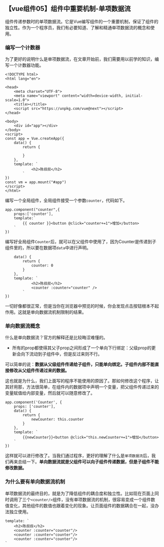 ## 【vue组件05】组件中重要机制-单项数据流

组件传递参数时的单项数据流。它是Vue编写组件的一个重要机制，保证了组件的独立性。作为一个程序员，我们有必要知道、了解和精通单项数据流的概念和使用。

### 编写一个计数器

为了更好的说明什么是单项数据流，在文章开始前，我们需要用以前学的知识，编写一个计数器功能。

```vue
<!DOCTYPE html>
<html lang="en">

<head>
    <meta charset="UTF-8">
    <meta name="viewport" content="width=device-width, initial-scale=1.0">
    <title></title>
    <script src="https://unpkg.com/vue@next"></script>
</head>

<body>
    <div id="app"></div>
</body>
<script>
const app = Vue.createApp({
    data() {
        return {

        }
    },
    template: `
	        <h2>陈叔叔</h2>
	    `
})
const vm = app.mount("#app")
</script>
</html>
```

编写一个全局组件，全局组件接受一个参数`counter`，代码如下。

```vue
app.component("counter",{
    props:['counter'],
    template:`
        {{ counter }}<button @click="counter+=1">增加</button>
    `
})
```

编写好全局组件`Counter`后，就可以在父组件中使用了，因为Counter是传递到子组件里的，所以要在数据项`data`中进行声明。

```vue
    data() {
        return {
            counter: 0
        }
    },
    template: `
	        <h2>陈叔叔</h2>
            <counter :counter="counter" />
	    `
})
```

一切好像都很正常，但是当你在浏览器中预览的时候，你会发现点击按钮根本不起作用。这就是单向数据流机制限制的结果。

### 单向数据流概念

什么是单向数据流？官方的解释还是比较晦涩难懂的。

- 所有的prop都使得其父子prop之间形成了一个单向下行绑定：父级prop的更新会向下流动到子组件中，但是反过来则不行。

可以简单的说：**数据从父级组件传递给子组件，只能单向绑定。子组件内部不能直接修改从父组件传递过来的数据。**

这也就是为什么，我们上面写的程序不能使用的原因了。那如何修改这个程序，让其好用那，方法很简单，在组件内的数据项中声明一个变量，把父组件传递过来的变量赋值给内部变量，然后就可以随意修改了。

```vue
app.component('Counter', {
    props: ['counter'],
    data() {
        return {
            newCounter: this.counter
        }
    },
    template: `
        {{newCounter}}<button @click="this.newCounter+=1">增加</button>
    `
})
```

这样就可以进行修改了。当我们通过程序，更好的理解了什么是`单项数据流`后，我们再来总结一下。**单向数据流就是父组件可以向子组件传递数据，但是子组件不能修改数据。**

### 为什么要有单向数据流机制

单项数据流的最终目的，就是为了降低组件的耦合度和独立性。比如现在页面上同时调用了三个`<counter/>`组件，没有单项数据流的机制，很容易变成一个组件数值变化，其他组件的数值也跟着变化的现象。让页面组件的数据耦合在一起，没办法独立使用。

```vue
template: `
    <h2>陈叔叔</h2>
    <counter :counter="counter"/>
    <counter :counter="counter"/>
    <counter :counter="counter"/>
`
```

